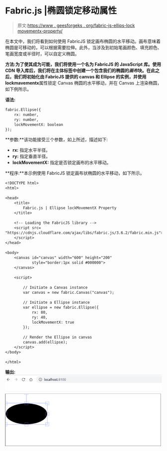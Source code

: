 # Fabric.js |椭圆锁定移动属性

> 原文:[https://www . geesforgeks . org/fabric-js-ellips-lock movementx-property/](https://www.geeksforgeeks.org/fabric-js-ellipse-lockmovementx-property/)

在本文中，我们将看到如何使用 FabricJS 锁定画布椭圆的水平移动。画布意味着椭圆是可移动的，可以根据需要拉伸。此外，当涉及到初始笔画颜色、填充颜色、笔画宽度或半径时，可以自定义椭圆。

**方法:**为了使其成为可能，我们将使用一个名为 FabricJS 的 JavaScript 库。使用 CDN 导入库后，我们将在主体标签中创建一个包含我们的椭圆的*画布*块。在此之后，我们将初始化由 FabricJS 提供的 canvas 和 Ellipse 的实例，并使用**lockmavementx**属性锁定 Canvas 椭圆的水平移动，并在 Canvas 上渲染椭圆，如下例所示。

**语法:**

```
fabric.Ellipse({
    rx: number,
    ry: number,
    lockMovementX: boolean
}); 
```

**参数:**该功能接受三个参数，如上所述，描述如下:

*   **rx:** 指定水平半径。
*   **ry:** 指定垂直半径。
*   **lockMovementX:** 指定是否锁定画布的水平移动。

**程序:**本示例使用 FabricJS 锁定画布状椭圆的水平移动，如下所示。

```
<!DOCTYPE html>
<html>

<head>
    <title>
        Fabric.js | Ellipse lockMovementX Property
    </title>

    <!-- Loading the FabricJS library -->
    <script src=
"https://cdnjs.cloudflare.com/ajax/libs/fabric.js/3.6.2/fabric.min.js">
    </script>
</head>

<body>
    <canvas id="canvas" width="600" height="200" 
            style="border:1px solid #000000">
    </canvas>

    <script>

        // Initiate a Canvas instance
        var canvas = new fabric.Canvas("canvas");

        // Initiate a Ellipse instance
        var ellipse = new fabric.Ellipse({
            rx: 80,
            ry: 40,
            lockMovementX: true
        });

        // Render the Ellipse in canvas
        canvas.add(ellipse);
    </script>
</body>

</html>
```

**输出:**
![](img/958e50e03844920ca5aed093a0ae0e89.png)